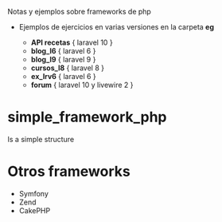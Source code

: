 Notas y ejemplos sobre frameworks de php

- Ejemplos de ejercicios en varias versiones en la carpeta __eg__

    - __API recetas__ { laravel 10 } 
    - __blog_l6__ { laravel 6 }
    - __blog_l9__ { laravel 9 }
    - __cursos_l8__ { laravel 8 }
    - __ex_lrv6__ { laravel 6 }
    - __forum__ { laravel 10 y livewire 2 } 


# simple_framework_php

Is a simple structure


# Otros frameworks

- Symfony
- Zend
- CakePHP

